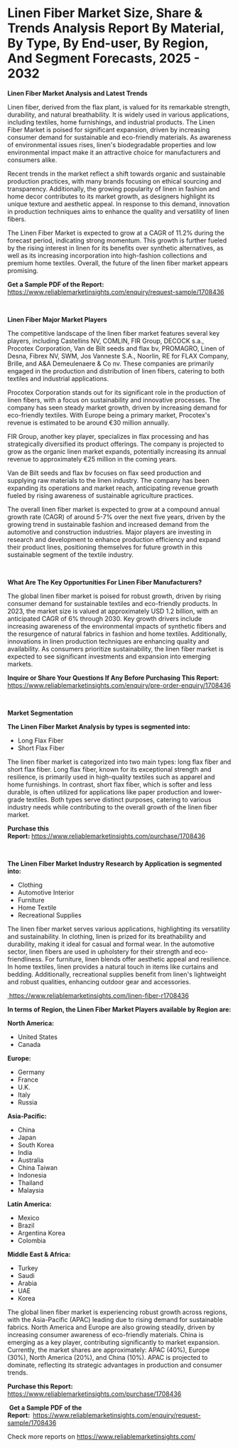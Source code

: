 <p><h1>Linen Fiber Market Size, Share & Trends Analysis Report By Material, By Type, By End-user, By Region, And Segment Forecasts, 2025 - 2032</h1></p><p><strong>Linen Fiber Market Analysis and Latest Trends</strong></p>
<p><p>Linen fiber, derived from the flax plant, is valued for its remarkable strength, durability, and natural breathability. It is widely used in various applications, including textiles, home furnishings, and industrial products. The Linen Fiber Market is poised for significant expansion, driven by increasing consumer demand for sustainable and eco-friendly materials. As awareness of environmental issues rises, linen's biodegradable properties and low environmental impact make it an attractive choice for manufacturers and consumers alike.</p><p>Recent trends in the market reflect a shift towards organic and sustainable production practices, with many brands focusing on ethical sourcing and transparency. Additionally, the growing popularity of linen in fashion and home decor contributes to its market growth, as designers highlight its unique texture and aesthetic appeal. In response to this demand, innovation in production techniques aims to enhance the quality and versatility of linen fibers.</p><p>The Linen Fiber Market is expected to grow at a CAGR of 11.2% during the forecast period, indicating strong momentum. This growth is further fueled by the rising interest in linen for its benefits over synthetic alternatives, as well as its increasing incorporation into high-fashion collections and premium home textiles. Overall, the future of the linen fiber market appears promising.</p></p>
<p><strong>Get a Sample PDF of the Report:&nbsp;</strong> <a href="https://www.reliablemarketinsights.com/enquiry/request-sample/1708436?utm_campaign=3267&utm_medium=2&utm_source=Github&utm_content=ia&utm_term=01042025&utm_id=linen-fiber">https://www.reliablemarketinsights.com/enquiry/request-sample/1708436</a></p>
<p>&nbsp;</p>
<p><strong>Linen Fiber Major Market Players</strong></p>
<p><p>The competitive landscape of the linen fiber market features several key players, including Castellins NV, COMLIN, FIR Group, DECOCK s.a., Procotex Corporation, Van de Bilt seeds and flax bv, PROMAGRO, Linen of Desna, Fibrex NV, SWM, Jos Vanneste S.A., Noorlin, RE for FLAX Company, Brille, and A&A Demeulenaere & Co nv. These companies are primarily engaged in the production and distribution of linen fibers, catering to both textiles and industrial applications.</p><p>Procotex Corporation stands out for its significant role in the production of linen fibers, with a focus on sustainability and innovative processes. The company has seen steady market growth, driven by increasing demand for eco-friendly textiles. With Europe being a primary market, Procotex's revenue is estimated to be around €30 million annually.</p><p>FIR Group, another key player, specializes in flax processing and has strategically diversified its product offerings. The company is projected to grow as the organic linen market expands, potentially increasing its annual revenue to approximately €25 million in the coming years.</p><p>Van de Bilt seeds and flax bv focuses on flax seed production and supplying raw materials to the linen industry. The company has been expanding its operations and market reach, anticipating revenue growth fueled by rising awareness of sustainable agriculture practices.</p><p>The overall linen fiber market is expected to grow at a compound annual growth rate (CAGR) of around 5-7% over the next five years, driven by the growing trend in sustainable fashion and increased demand from the automotive and construction industries. Major players are investing in research and development to enhance production efficiency and expand their product lines, positioning themselves for future growth in this sustainable segment of the textile industry.</p></p>
<p>&nbsp;</p>
<p><strong>What Are The Key Opportunities For Linen Fiber Manufacturers?</strong></p>
<p><p>The global linen fiber market is poised for robust growth, driven by rising consumer demand for sustainable textiles and eco-friendly products. In 2023, the market size is valued at approximately USD 1.2 billion, with an anticipated CAGR of 6% through 2030. Key growth drivers include increasing awareness of the environmental impacts of synthetic fibers and the resurgence of natural fabrics in fashion and home textiles. Additionally, innovations in linen production techniques are enhancing quality and availability. As consumers prioritize sustainability, the linen fiber market is expected to see significant investments and expansion into emerging markets.</p></p>
<p><strong>Inquire or Share Your Questions If Any Before Purchasing This Report:</strong> <a href="https://www.reliablemarketinsights.com/enquiry/pre-order-enquiry/1708436?utm_campaign=3267&utm_medium=2&utm_source=Github&utm_content=ia&utm_term=01042025&utm_id=linen-fiber">https://www.reliablemarketinsights.com/enquiry/pre-order-enquiry/1708436</a></p>
<p>&nbsp;</p>
<p><strong>Market Segmentation</strong></p>
<p><strong>The Linen Fiber Market Analysis by types is segmented into:</strong></p>
<p><ul><li>Long Flax Fiber</li><li>Short Flax Fiber</li></ul></p>
<p><p>The linen fiber market is categorized into two main types: long flax fiber and short flax fiber. Long flax fiber, known for its exceptional strength and resilience, is primarily used in high-quality textiles such as apparel and home furnishings. In contrast, short flax fiber, which is softer and less durable, is often utilized for applications like paper production and lower-grade textiles. Both types serve distinct purposes, catering to various industry needs while contributing to the overall growth of the linen fiber market.</p></p>
<p><strong>Purchase this Report:&nbsp;</strong><a href="https://www.reliablemarketinsights.com/purchase/1708436?utm_campaign=3267&utm_medium=2&utm_source=Github&utm_content=ia&utm_term=01042025&utm_id=linen-fiber">https://www.reliablemarketinsights.com/purchase/1708436</a></p>
<p>&nbsp;</p>
<p><strong>The Linen Fiber Market Industry Research by Application is segmented into:</strong></p>
<p><ul><li>Clothing</li><li>Automotive Interior</li><li>Furniture</li><li>Home Textile</li><li>Recreational Supplies</li></ul></p>
<p><p>The linen fiber market serves various applications, highlighting its versatility and sustainability. In clothing, linen is prized for its breathability and durability, making it ideal for casual and formal wear. In the automotive sector, linen fibers are used in upholstery for their strength and eco-friendliness. For furniture, linen blends offer aesthetic appeal and resilience. In home textiles, linen provides a natural touch in items like curtains and bedding. Additionally, recreational supplies benefit from linen's lightweight and robust qualities, enhancing outdoor gear and accessories.</p></p>
<p><a href="https://www.reliablemarketinsights.com/linen-fiber-r1708436?utm_campaign=3267&utm_medium=2&utm_source=Github&utm_content=ia&utm_term=01042025&utm_id=linen-fiber">&nbsp;https://www.reliablemarketinsights.com/linen-fiber-r1708436</a></p>
<p><strong>In terms of Region, the Linen Fiber Market Players available by Region are:</strong></p>
<p>
    <p> <strong> North America: </strong>
        <ul>
            <li>United States</li>
            <li>Canada</li>
        </ul>
        </p> 
    <p> <strong> Europe: </strong>
        <ul>
            <li>Germany</li>
            <li>France</li>
            <li>U.K.</li>
            <li>Italy</li>
            <li>Russia</li>
        </ul>
        </p> 
    <p> <strong> Asia-Pacific: </strong>
        <ul>
            <li>China</li>
            <li>Japan</li>
            <li>South Korea</li>
            <li>India</li>
            <li>Australia</li>
            <li>China Taiwan</li>
            <li>Indonesia</li>
            <li>Thailand</li>
            <li>Malaysia</li>
        </ul>
        </p> 
    <p> <strong> Latin America: </strong>
        <ul>
            <li>Mexico</li>
            <li>Brazil</li>
            <li>Argentina Korea</li>
            <li>Colombia</li>
        </ul>
        </p> 
    <p> <strong> Middle East & Africa: </strong>
        <ul>
            <li>Turkey</li>
            <li>Saudi</li>
            <li>Arabia</li>
            <li>UAE</li>
            <li>Korea</li>
        </ul>
    </p>
    </p>
<p><p>The global linen fiber market is experiencing robust growth across regions, with the Asia-Pacific (APAC) leading due to rising demand for sustainable fabrics. North America and Europe are also growing steadily, driven by increasing consumer awareness of eco-friendly materials. China is emerging as a key player, contributing significantly to market expansion. Currently, the market shares are approximately: APAC (40%), Europe (30%), North America (20%), and China (10%). APAC is projected to dominate, reflecting its strategic advantages in production and consumer trends.</p></p>
<p><strong>Purchase this Report: </strong><a href="https://www.reliablemarketinsights.com/purchase/1708436?utm_campaign=3267&utm_medium=2&utm_source=Github&utm_content=ia&utm_term=01042025&utm_id=linen-fiber">https://www.reliablemarketinsights.com/purchase/1708436</a></p>
<p>&nbsp;<strong>Get a Sample PDF of the Report:&nbsp;&nbsp;</strong><a href="https://www.reliablemarketinsights.com/enquiry/request-sample/1708436?utm_campaign=3267&utm_medium=2&utm_source=Github&utm_content=ia&utm_term=01042025&utm_id=linen-fiber">https://www.reliablemarketinsights.com/enquiry/request-sample/1708436</a></p>
<p><strong></strong></p>
<p>Check more reports on <a href="https://www.reliablemarketinsights.com/?utm_campaign=3267&utm_medium=2&utm_source=Github&utm_content=ia&utm_term=01042025&utm_id=linen-fiber">https://www.reliablemarketinsights.com/</a></p>